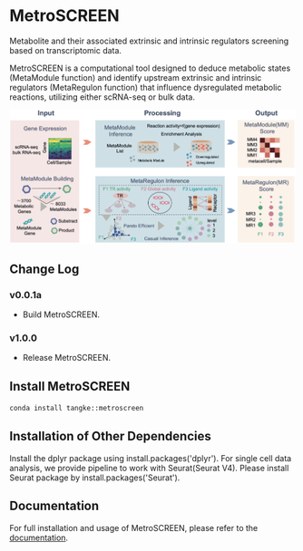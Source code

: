 # MetroSCREEN

Metabolite and their associated extrinsic and intrinsic regulators screening based on transcriptomic data.

MetroSCREEN is a computational tool designed to deduce metabolic states (MetaModule function) and identify upstream extrinsic and intrinsic regulators (MetaRegulon function) that influence dysregulated metabolic reactions, utilizing either scRNA-seq or bulk data.

![avatar](docs/_static/img/MetroSCREEN_framework.png)

## Change Log
### v0.0.1a
* Build MetroSCREEN.
### v1.0.0
* Release MetroSCREEN.


## Install MetroSCREEN
```bash
conda install tangke::metroscreen
```
## Installation of Other Dependencies
Install the dplyr package using install.packages('dplyr').
For single cell data analysis, we provide pipeline to work with Seurat(Seurat V4). Please install Seurat package by install.packages('Seurat').

## Documentation
For full installation and usage of MetroSCREEN, please refer to the [documentation](https://metroscreen-rtd-rutorial.readthedocs.io/en/latest/).
